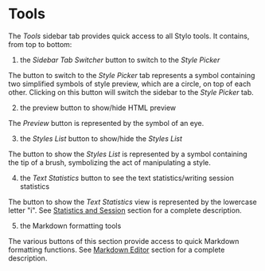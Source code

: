# Tools 

The _Tools_ sidebar tab provides quick access to all Stylo tools. It contains, from top to bottom:

1. the _Sidebar Tab Switcher_ button to switch to the _Style Picker_

The button to switch to the _Style Picker_ tab represents a symbol containing two simplified symbols of style preview, which are a circle, on top of each other. Clicking on this button will switch the sidebar to the _Style Picker_ tab.

2. the preview button to show/hide HTML preview

The _Preview_ button is represented by the symbol of an eye. 

3. the _Styles List_ button to show/hide the _Styles List_

The button to show the _Styles List_ is represented by a symbol containing the tip of a brush, symbolizing the act of manipulating a style.
 
4. the _Text Statistics_ button to see the text statistics/writing session statistics

The button to show the _Text Statistics_ view is represented by the lowercase letter "i". See [Statistics and Session](#text-statistics) section for a complete description.  

5. the Markdown formatting tools

The various buttons of this section provide access to quick Markdown formatting functions. See [Markdown Editor](#markdown-editor) section for a complete description.


